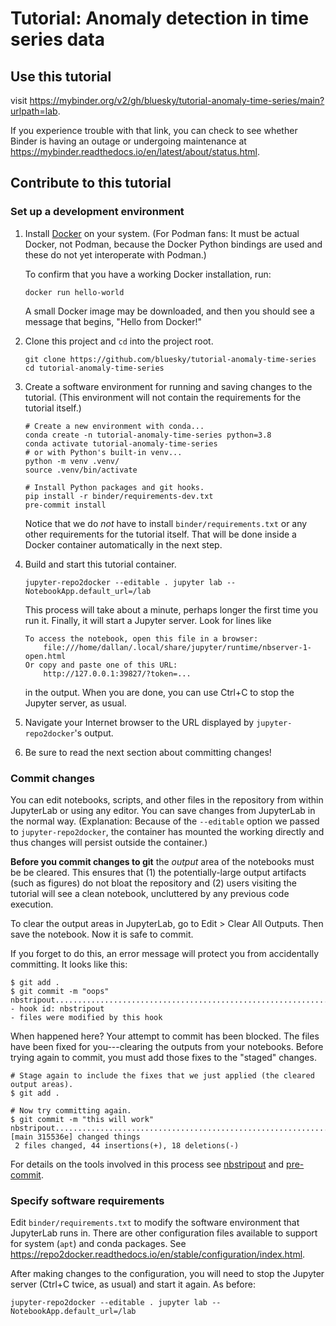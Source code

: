 # Tutorial: Anomaly detection in time series data


## Use this tutorial

visit https://mybinder.org/v2/gh/bluesky/tutorial-anomaly-time-series/main?urlpath=lab.

If you experience trouble with that link, you can check to see whether Binder is
having an outage or undergoing maintenance at
https://mybinder.readthedocs.io/en/latest/about/status.html.

## Contribute to this tutorial

### Set up a development environment

1. Install [Docker](https://docs.docker.com/get-docker/) on your system. (For
   Podman fans: It must be actual Docker, not Podman, because the Docker Python
   bindings are used and these do not yet interoperate with Podman.)

   To confirm that you have a working Docker installation, run:

   ```
   docker run hello-world
   ```

   A small Docker image may be downloaded, and then you should see a message
   that begins, "Hello from Docker!"

2. Clone this project and `cd` into the project root.

   ```
   git clone https://github.com/bluesky/tutorial-anomaly-time-series
   cd tutorial-anomaly-time-series
   ```

2. Create a software environment for running and saving changes to the
   tutorial. (This environment will not contain the requirements for the
   tutorial itself.)

   ```
   # Create a new environment with conda...
   conda create -n tutorial-anomaly-time-series python=3.8
   conda activate tutorial-anomaly-time-series
   # or with Python's built-in venv...
   python -m venv .venv/
   source .venv/bin/activate
   ```

   ```
   # Install Python packages and git hooks.
   pip install -r binder/requirements-dev.txt
   pre-commit install
   ```

   Notice that we do *not* have to install `binder/requirements.txt` or any
   other requirements for the tutorial itself. That will be done inside
   a Docker container automatically in the next step.

3. Build and start this tutorial container.

   ```
   jupyter-repo2docker --editable . jupyter lab --NotebookApp.default_url=/lab
   ```

   This process will take about a minute, perhaps longer the first time you run it.
   Finally, it will start a Jupyter server. Look for lines like
   ```
   To access the notebook, open this file in a browser:
       file:///home/dallan/.local/share/jupyter/runtime/nbserver-1-open.html
   Or copy and paste one of this URL:
       http://127.0.0.1:39827/?token=...
   ```
   in the output. When you are done, you can use Ctrl+C to stop the Jupyter server, as usual.

4. Navigate your Internet browser to the URL displayed by `jupyter-repo2docker`'s output.

5. Be sure to read the next section about committing changes!

### Commit changes

You can edit notebooks, scripts, and other files in the repository from
within JupyterLab or using any editor. You can save changes from JupyterLab
in the normal way. (Explanation: Because of the `--editable` option we passed
to `jupyter-repo2docker`, the container has mounted the working directly and
thus changes will persist outside the container.)

**Before you commit changes to git** the *output* area of the notebooks must be
be cleared. This ensures that (1) the potentially-large output artifacts
(such as figures) do not bloat the repository and (2) users visiting the
tutorial will see a clean notebook, uncluttered by any previous code
execution.

To clear the output areas in JupyterLab, go to Edit > Clear All Outputs. Then
save the notebook. Now it is safe to commit.

If you forget to do this, an error message will protect you from accidentally
committing. It looks like this:

```
$ git add .
$ git commit -m "oops"
nbstripout...............................................................Failed
- hook id: nbstripout
- files were modified by this hook
```

When happened here? Your attempt to commit has been blocked. The files have
been fixed for you---clearing the outputs from your notebooks. Before trying
again to commit, you must add those fixes to the "staged" changes.

```
# Stage again to include the fixes that we just applied (the cleared output areas).
$ git add .

# Now try committing again.
$ git commit -m "this will work"
nbstripout...............................................................Passed
[main 315536e] changed things
 2 files changed, 44 insertions(+), 18 deletions(-)
```

For details on the tools involved in this process see
[nbstripout](https://github.com/kynan/nbstripout) and
[pre-commit](https://pre-commit.com/).

### Specify software requirements

Edit ``binder/requirements.txt`` to modify the software environment that
JupyterLab runs in. There are other configuration files available to support
for system (`apt`) and conda packages. See
https://repo2docker.readthedocs.io/en/stable/configuration/index.html.

After making changes to the configuration, you will need to stop the
Jupyter server (Ctrl+C twice, as usual) and start it again. As before:

```
jupyter-repo2docker --editable . jupyter lab --NotebookApp.default_url=/lab
```
